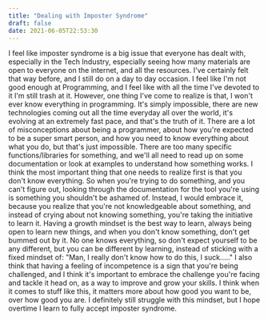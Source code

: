 ```yaml
---
title: "Dealing with Imposter Syndrome"
draft: false
date: 2021-06-05T22:53:30
---
```

I feel like imposter syndrome is a big issue that everyone has dealt with, especially in the Tech Industry, especially seeing how many materials are open to everyone on the internet, and all the resources. I've certainly felt that way before, and I still do on a day to day occasion. I feel like I'm not good enough at Programming, and I feel like with all the time I've devoted to it I'm still trash at it. However, one thing I've come to realize is that, I won't ever know everything in programming. It's simply impossible, there are new technologies coming out all the time everyday all over the world, it's evolving at an extremely fast pace, and that's the truth of it. There are a lot of misconceptions about being a programmer, about how you're expected to be a super smart person, and how you need to know everything about what you do, but that's just impossible. There are too many specific functions/libraries for something, and we'll all need to read up on some documentation or look at examples to understand how something works. I think the most important thing that one needs to realize first is that you don't know everything. So when you're trying to do something, and you can't figure out, looking through the documentation for the tool you're using is something you shouldn't be ashamed of. Instead, I would embrace it, because you realize that you're not knowledgeable about something, and instead of crying about not knowing something, you're taking the initiative to learn it. Having a growth mindset is the best way to learn, always being open to learn new things, and when you don't know something, don't get bummed out by it.  No one knows everything, so don't expect yourself to be any different, but you can be different by learning, instead of sticking with a fixed mindset of: "Man, I really don't know how to do this, I suck....." I also think that having a feeling of incompetence is a sign that you're being challenged, and I think it's important to embrace the challenge you're facing and tackle it head on, as a way to improve and grow your skills. I think when it comes to stuff like this, it matters more about how good you want to be, over how good you are. I definitely still struggle with this mindset, but I hope overtime I learn to fully accept imposter syndrome. 
